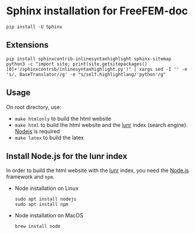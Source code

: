# Sphinx installation for FreeFEM-doc

```
pip install -U Sphinx
```

## Extensions

```
pip install sphinxcontrib-inlinesyntaxhighlight sphinx-sitemap
python3 -c "import site; print(site.getsitepackages()[0]+'/sphinxcontrib/inlinesyntaxhighlight.py')" | xargs sed -I '' -e 's/, BaseTranslator//g' -e "s/self.highlightlang/'python'/g"

```

## Usage

On root directory, use:
- `make htmlonly` to build the html website
- `make html` to build the html website and the [lunr](https://lunrjs.com/) index (search engine). [Nodejs](https://nodejs.org/en/) is required
- `make latex` to build the latex

## Install Node.js for the lunr index

In order to build the html website with the [lunr](https://lunrjs.com/) index, you need the [ Node.js](https://nodejs.org/) framework and `npm`.  

- Node installation on Linux

  ```
  sudo apt install nodejs
  sudo apt install npm
  ```
- Node installation on MacOS
  ```
  brew install node
  ```